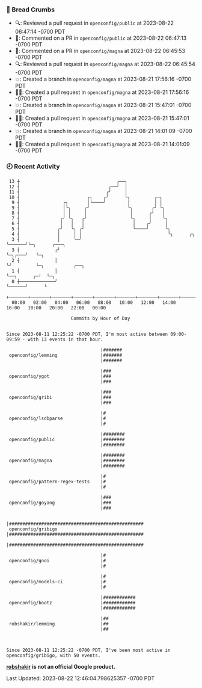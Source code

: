 ### 🍞 Bread Crumbs

 * 🔍: Reviewed a pull request in  `openconfig/public` at 2023-08-22 06:47:14 -0700 PDT
 * 💬: Commented on a PR in  `openconfig/public` at 2023-08-22 06:47:13 -0700 PDT
 * 💬: Commented on a PR in  `openconfig/magna` at 2023-08-22 06:45:53 -0700 PDT
 * 🔍: Reviewed a pull request in  `openconfig/magna` at 2023-08-22 06:45:54 -0700 PDT
 * 💥: Created a branch in `openconfig/magna` at 2023-08-21 17:56:16 -0700 PDT
 * ✍🏼: Created a pull request in `openconfig/magna` at 2023-08-21 17:56:16 -0700 PDT
 * 💥: Created a branch in `openconfig/magna` at 2023-08-21 15:47:01 -0700 PDT
 * ✍🏼: Created a pull request in `openconfig/magna` at 2023-08-21 15:47:01 -0700 PDT
 * 💥: Created a branch in `openconfig/magna` at 2023-08-21 14:01:09 -0700 PDT
 * ✍🏼: Created a pull request in `openconfig/magna` at 2023-08-21 14:01:09 -0700 PDT

### 🕘 Recent Activity
```
 13 ┼                                    ╭──╮
 12 ┤                                 ╭──╯  │
 11 ┤                                ╭╯     │
 10 ┤                         ╭╮    ╭╯      ╰╮         ╭─╮
  9 ┤                ╭╮       │╰────╯        │         │ │
  9 ┤                │╰╮     ╭╯              ╰╮       ╭╯ ╰╮
  8 ┤                │ │     │                │      ╭╯   │
  7 ┤               ╭╯ ╰╮   ╭╯                ╰╮     │    ╰╮
  6 ┤               │   │   │                  │    ╭╯     │
  5 ┤              ╭╯   ╰╮ ╭╯                  ╰────╯      ╰╮
  4 ┤              │     │ │                                ╰╮      ╭╮
  3 ┤              │     ╰─╯                                 ╰──────╯╰─╮      ╭───╮
  3 ┤             ╭╯                                                   ╰─╮╭───╯   ╰─╮
  2 ┤             │                                                      ╰╯         ╰─╮           ╭──╮
  1 ┤             │                                                                   ╰──╮      ╭─╯  ╰─╮
  0 ┼─────────────╯                                                                      ╰──────╯      ╰
    +───────+───────+───────+───────+───────+───────+───────+───────+───────+───────+───────+───────+────
  00:00   02:00   04:00   06:00   08:00   10:00   12:00   14:00   16:00   18:00   20:00   22:00   00:00   

						Commits by Hour of Day


Since 2023-08-11 12:25:22 -0700 PDT, I'm most active between 09:00-09:59 - with 13 events in that hour.

```



```
                                   |#######
 openconfig/lemming                |#######
                                   |#######

                                   |###
 openconfig/ygot                   |###
                                   |###

                                   |###
 openconfig/gribi                  |###
                                   |###

                                   |#
 openconfig/lsdbparse              |#
                                   |#

                                   |########
 openconfig/public                 |########
                                   |########

                                   |########
 openconfig/magna                  |########
                                   |########

                                   |#
 openconfig/pattern-regex-tests    |#
                                   |#

                                   |###
 openconfig/goyang                 |###
                                   |###

                                   |##################################################
 openconfig/gribigo                |##################################################
                                   |##################################################

                                   |#
 openconfig/gnoi                   |#
                                   |#

                                   |#
 openconfig/models-ci              |#
                                   |#

                                   |############
 openconfig/bootz                  |############
                                   |############

                                   |##
 robshakir/lemming                 |##
                                   |##



Since 2023-08-11 12:25:22 -0700 PDT, I've been most active in openconfig/gribigo, with 50 events.

```
**[robshakir](mailto:robjs@google.com) is not an official Google product.**  


Last Updated: 2023-08-22 12:46:04.798625357 -0700 PDT
